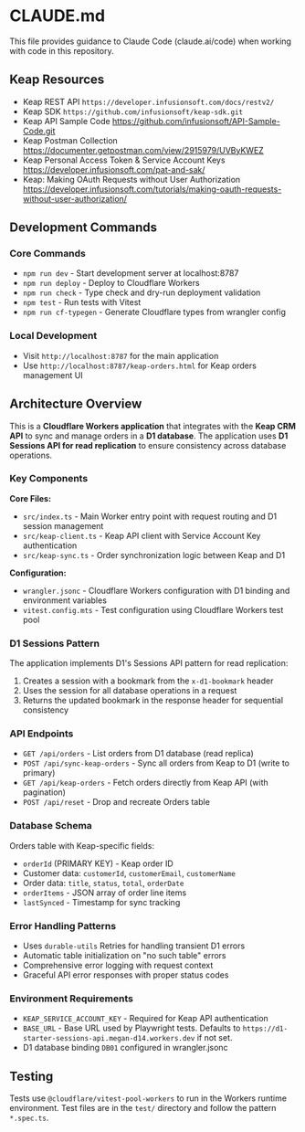 # CLAUDE.md

This file provides guidance to Claude Code (claude.ai/code) when working with code in this repository.

## Keap Resources

- Keap REST API `https://developer.infusionsoft.com/docs/restv2/`
- Keap SDK	`https://github.com/infusionsoft/keap-sdk.git`
- Keap API Sample Code	https://github.com/infusionsoft/API-Sample-Code.git
- Keap Postman Collection	https://documenter.getpostman.com/view/2915979/UVByKWEZ
- Keap Personal Access Token & Service Account Keys	https://developer.infusionsoft.com/pat-and-sak/
- Keap: Making OAuth Requests without User Authorization	https://developer.infusionsoft.com/tutorials/making-oauth-requests-without-user-authorization/

## Development Commands

### Core Commands
- `npm run dev` - Start development server at localhost:8787
- `npm run deploy` - Deploy to Cloudflare Workers
- `npm run check` - Type check and dry-run deployment validation
- `npm test` - Run tests with Vitest
- `npm run cf-typegen` - Generate Cloudflare types from wrangler config

### Local Development
- Visit `http://localhost:8787` for the main application
- Use `http://localhost:8787/keap-orders.html` for Keap orders management UI

## Architecture Overview

This is a **Cloudflare Workers application** that integrates with the **Keap CRM API** to sync and manage orders in a **D1 database**. The application uses **D1 Sessions API for read replication** to ensure consistency across database operations.

### Key Components

**Core Files:**
- `src/index.ts` - Main Worker entry point with request routing and D1 session management
- `src/keap-client.ts` - Keap API client with Service Account Key authentication  
- `src/keap-sync.ts` - Order synchronization logic between Keap and D1

**Configuration:**
- `wrangler.jsonc` - Cloudflare Workers configuration with D1 binding and environment variables
- `vitest.config.mts` - Test configuration using Cloudflare Workers test pool

### D1 Sessions Pattern

The application implements D1's Sessions API pattern for read replication:
1. Creates a session with a bookmark from the `x-d1-bookmark` header
2. Uses the session for all database operations in a request
3. Returns the updated bookmark in the response header for sequential consistency

### API Endpoints

- `GET /api/orders` - List orders from D1 database (read replica)
- `POST /api/sync-keap-orders` - Sync all orders from Keap to D1 (write to primary)
- `GET /api/keap-orders` - Fetch orders directly from Keap API (with pagination)
- `POST /api/reset` - Drop and recreate Orders table

### Database Schema

Orders table with Keap-specific fields:
- `orderId` (PRIMARY KEY) - Keap order ID
- Customer data: `customerId`, `customerEmail`, `customerName`
- Order data: `title`, `status`, `total`, `orderDate`
- `orderItems` - JSON array of order line items
- `lastSynced` - Timestamp for sync tracking

### Error Handling Patterns

- Uses `durable-utils` Retries for handling transient D1 errors
- Automatic table initialization on "no such table" errors
- Comprehensive error logging with request context
- Graceful API error responses with proper status codes

### Environment Requirements

- `KEAP_SERVICE_ACCOUNT_KEY` - Required for Keap API authentication
- `BASE_URL` - Base URL used by Playwright tests. Defaults to `https://d1-starter-sessions-api.megan-d14.workers.dev` if not set.
- D1 database binding `DB01` configured in wrangler.jsonc

## Testing

Tests use `@cloudflare/vitest-pool-workers` to run in the Workers runtime environment. Test files are in the `test/` directory and follow the pattern `*.spec.ts`.


